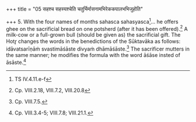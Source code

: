 +++
title = "05 सहश्च सहस्यश्चेति चतुर्भिर्मासनामभिरेककपालभभिजुहोति"

+++
5. With the four names of months sahasca sahasyasca[^1]... he offers ghee on the sacrificial bread on one potsherd (after it has been offered).[^2] A milk-cow or a full-grown bull (should be given as) the sacrificial gift. The Hotr̥ changes the words in the benedictions of the Sūktavāka as follows: idāvatsarīṇāṁ svastimāśāste divyaṁ dhāmāśāste.[^3] The sacrificer mutters in the same manner; he modifies the formula with the word āśāse insted of āsāste.[^4]  


[^1]: TS IV.4.11.e-f  

[^2]: Cp. VIII.2.18, VIII.7.2, VIII.20.8  

[^3]: Cp. VIII.7.5.  

[^4]: Cp. VIII.3.4-5; VIII.7.8; VIII.21.1.
